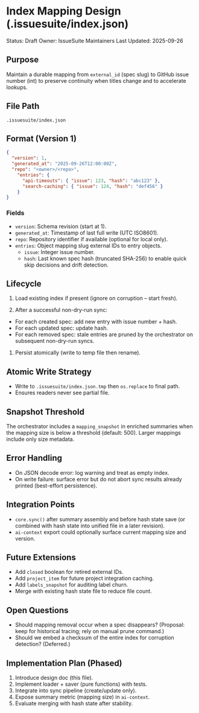# Index Mapping Design (.issuesuite/index.json)

Status: Draft
Owner: IssueSuite Maintainers
Last Updated: 2025-09-26

## Purpose

Maintain a durable mapping from `external_id` (spec slug) to GitHub issue number (int) to preserve continuity when titles change and to accelerate lookups.

## File Path

`.issuesuite/index.json`

## Format (Version 1)

```json
{
  "version": 1,
  "generated_at": "2025-09-26T12:00:00Z",
  "repo": "<owner>/<repo>",
    "entries": {
      "api-timeouts": { "issue": 123, "hash": "abc123" },
      "search-caching": { "issue": 124, "hash": "def456" }
    }
}
```

### Fields

- `version`: Schema revision (start at 1).
- `generated_at`: Timestamp of last full write (UTC ISO8601).
- `repo`: Repository identifier if available (optional for local only).
- `entries`: Object mapping slug external IDs to entry objects.
  - `issue`: Integer issue number.
  - `hash`: Last known spec hash (truncated SHA-256) to enable quick skip decisions and drift detection.

## Lifecycle

1. Load existing index if present (ignore on corruption – start fresh).

2. After a successful non-dry-run sync:

- For each created spec: add new entry with issue number + hash.
- For each updated spec: update hash.
- For each removed spec: stale entries are pruned by the orchestrator on subsequent non-dry-run syncs.

1. Persist atomically (write to temp file then rename).

## Atomic Write Strategy

- Write to `.issuesuite/index.json.tmp` then `os.replace` to final path.
- Ensures readers never see partial file.

## Snapshot Threshold

The orchestrator includes a `mapping_snapshot` in enriched summaries when the mapping size is below a threshold (default: 500). Larger mappings include only size metadata.

## Error Handling

- On JSON decode error: log warning and treat as empty index.
- On write failure: surface error but do not abort sync results already printed (best-effort persistence).

## Integration Points

- `core.sync()` after summary assembly and before hash state save (or combined with hash state into unified file in a later revision).
- `ai-context` export could optionally surface current mapping size and version.

## Future Extensions

- Add `closed` boolean for retired external IDs.
- Add `project_item` for future project integration caching.
- Add `labels_snapshot` for auditing label churn.
- Merge with existing hash state file to reduce file count.

## Open Questions

- Should mapping removal occur when a spec disappears? (Proposal: keep for historical tracing; rely on manual prune command.)
- Should we embed a checksum of the entire index for corruption detection? (Deferred.)

## Implementation Plan (Phased)

1. Introduce design doc (this file).
2. Implement loader + saver (pure functions) with tests.
3. Integrate into sync pipeline (create/update only).
4. Expose summary metric (mapping size) in `ai-context`.
5. Evaluate merging with hash state after stability.
